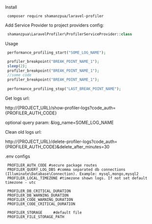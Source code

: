 Install

```shell
 composer require shamanzpua/laravel-profiler
```

Add Service Provider to project providers config:
```php
 shamanzpua\LaravelProfiler\ProfilerServiceProvider::class
```

Usage
```php
 performance_profiling_start("SOME_LOG_NAME");

 profiler_breakpoint("BREAK_POINT_NAME_1");
 sleep(2);
 profiler_breakpoint("BREAK_POINT_NAME_1");
 //some code
 profiler_breakpoint("BREAK_POINT_NAME_1");
    
 performance_profiling_stop("LAST_BREAK_POINT_NAME");
```

Get logs url:

http://{PROJECT_URL}/show-profiler-logs?code_auth={PROFILER_AUTH_CODE}

optional query param: &log_name=SOME_LOG_NAME


Clean old logs url:

http://{PROJECT_URL}/delete-profiler-logs?code_auth={PROFILER_AUTH_CODE}&delete_after_minutes=30


.env configs

```shell
 PROFILER_AUTH_CODE #secure package routes
 PROFILER_QUERY_LOG_DBS #comma separated db connections (Illuminate\Database\Connection). Example: mysql,mongo,mysql2
 PROFILER_LOCAL_TIMEZONE #timezone shown logs. If not set default timezone - utc

 PROFILER_DB_CRITICAL_DURATION
 PROFILER_DB_WARNING_DURATION
 PROFILER_CODE_WARNING_DURATION
 PROFILER_CODE_CRITICAL_DURATION

 PROFILER_STORAGE     #default file
 PROFILER_FILE_STORAGE_PATH 
```